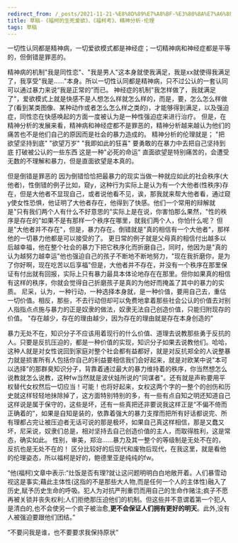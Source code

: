 ```yaml
---
redirect_from: /_posts/2021-11-21-%E8%8D%89%E7%A8%BF-%E3%80%8A%E7%A6%8F%E6%9F%AF%E7%9A%84%E7%94%9F%E6%AD%BB%E7%88%B1%E6%AC%B2%E3%80%8B%E3%80%81%E3%80%8A%E7%A6%8F%E6%9F%AF%E8%80%83%E3%80%8B%E3%80%81%E7%B2%BE%E7%A5%9E%E5%88%86%E6%9E%90-%E4%BC%A6%E7%90%86/
title: 草稿-《福柯的生死爱欲》、《福柯考》、精神分析-伦理
tags: 草稿
---
```


一切性认同都是精神病，一切爱欲模式都是神经症；一切精神病和神经症都是平等的，但倒错是罪恶的。


精神病的机制"我是同性恋"、"我是男人"这本身就使我满足，我是xx就使得我满足了，我享受"我是……"本身。所以一切性认同都是精神病，只不过公认的一套认同可以通过暴力来说“我是正常的”而已。
神经症的机制"我怎样做了，我就满足了"，爱欲模式上就是快感不是人想怎么样就怎么样的，而是，要，怎么怎么样做了(看到某类图像、某种动作或者怎么怎么样之类的)，才能够得到满足，以及强迫症，同性恋在快感唤起的方面一度被认为是一种性强迫症来进行治疗。
但是，在精神分析的发展来看，精神病和神经症都不是罪恶的，精神分析越来越认为他们的痛苦也不是他们自己的原因而是社会的暴力造成的。
精神分析的伦理就是；
"把欲望坚持到底" "欲望万岁" "我即如此的狂喜" 要勇敢的在暴力中去把自己坚持到底 打破被公认的一些东西 这是一种"必死的命运"
直面欲望是特别痛苦的，会遭受无数的不理解和暴力，但是直面欲望是本真的。

但是倒错是罪恶的 因为倒错恰恰把最暴力的现实当做一种就应如此的社会秩序(大他者)，性倒错的例子比如，窥y，这种行为实际上是认为有一个大他者(性秩序)存在，但是大他者不显现自己，或者说他看不见，诶，那我就来帮大他者看，通过窥y使女性恐惧，他证明了大他者存在，他得到了快感。他们一个常用的辩解就是"只有我们两个人有什么不好意思的"实际上是在说，你害怕那么果然，"性的秩序是存在的"如果不是有那样一个秩序在哪里，就我们两个人，你怕什么呢？
但是"大他者并不存在"，但是，暴力存在。倒错就是"真的相信有一个大他者"，那样他的一切暴力他都是可以接受的了。
更日常的例子就是父母真的相信付出越多以后越幸福，他在整个社会的暴力下把它秩序化而折磨自己，同时，他因为是"真的认为越努力越幸运"他也强迫自己的孩子不断地不断地努力，"现在我折磨你，是为了你好啊，现在吃苦以后享福"但是，大他者并不存在，并没有一个秩序在那里保证有付出就有回报，实际上只有暴力最具本体论地存在在那里。但你如果真的相信有这样的秩序，你就会觉得自己折磨孩子是真的为他好而掩盖了其中的暴力的实质。
尼采，认为，一种行动，一种选择本身就，是一种价值，要用自己去，重估一切价值。相反，那些，不去行动但却可以免费地拿着那些社会公认的价值去对别人指指点点施与暴力的正是奴隶的做法，奴隶无法自己创造价值，只能归附现存的价值。
"存在越少，存在的理由越少，因为存在的理由就是存在本身创造的"

暴力无处不在，知识分子不应该用着现行的什么价值、道理去说教那些勇于反抗的人。只要是反抗压迫的，都是一种价值的实现，知识分子如果去说教他们。哈哈，这种人就是对女性说回到家庭对整个社会都有益都好，就是对反抗郑全的人说整暴力就是损害所有人包括你自己的利益要相信我们会好起来，就是对欧某中说"本可以选择"的那群臭知识分子，背靠着通过最大的暴力维持着的秩序，你当然想怎么说教就怎么说教，这种fw当然就是波伏娃所说的"同谋者"。还有就是声称要用平权替代女权然后一切应当！可能！也将好起来，女权这两个字的一整个的创伤和历史就这样轻轻地抹除掉了，这方面特别特别的多，有一些有点自知之明还知道自己这样说是属于保守的，这些是坏，还有一些真把还非要说我这样正是“不偏不倚而正确着的”，如果是自知是装的，依靠着强大的暴力支撑而把所有好话都说完、所有理都占完让被压迫者无话可说的那是极坏，如果自己真这样相信，那是又蠢又坏，尼采说，奴隶们总是，相对坚持去自己创造价值的主人，而取得胜利，这是常态，确实如此。
性别，审美，郑治……暴力及其一整个的等级制是无处不在的，反抗也是无处不在的！
区分比较好的后现代和废物后现代，在我这里，就是看他的伦理姿态，所以福柯是好的，鲍德里亚是纯纯的fw。

“他(福柯)文章中表示:“灶饭是否有理?就让这问题明明白白地敞开着。人们暴雪动视这是事实;藉此主体性(这指的不是那些大人物,而是任何一个人的主体性)融入了历史,赋予历史生命的呼吸。犯人为对抗严刑重罚而用自己的生命作赌注;疯子不愿再被关锁并丧失权利;人们拒绝那压迫他们的机制。但这些并不意谓着第一个犯人是清白的,也不会使另一个疯子被治愈,**更不会保证人们拥有更好的明天**。此外,没有人被强迫要跟他们团结。”


“不要问我是谁，也不要要求我保持原状”
